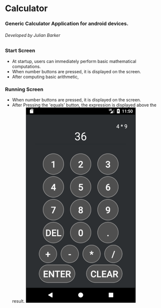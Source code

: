 # Calculator
### Generic Calculator Application for android devices.
###### Developed by Julian Barker

### Start Screen
  - At startup, users can immediately perform basic mathematical computations.
  - When number buttons are pressed, it is displayed on the screen.
  - After computing basic arithmetic, 
  
### Running Screen
  - When number buttons are pressed, it is displayed on the screen.
  - After Pressing the 'equals' button, the expression is displayed above the result.
![Running](https://github.com/julianb393/Calculator/blob/master/screenshots/running.png)
